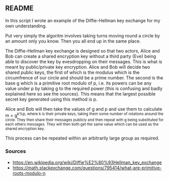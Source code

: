 ## README ##

In this script I wrote an example of the Diffie-Hellman key exchange for my own understanding. 

Put very simply the algoritm involves taking turns moving round a circle by an amount only you know. Then you all end up in the same place.

The Diffie-Hellman key exchange is designed so that two actors, Alice and Bob can create a shared encryption key without a third party (Eve) being able to discover the key by evesdropping on their messages. This is what is meant by public/private key encryption. Alice and Bob will decide two shared public keys, the first of which is the modulus which is the circumfrence of our circle and should be a prime number. The second is the base g which is a primitive root modulo of p, i.e. its powers can be any value under p by taking g to the required power (this is confusing and badly explained here so see the sources). This means that the largest possible secret key generated using this method is p.

Alice and Bob will then take the values of g and p and use them to calculate m = g<sup>k</sub>%p, where k is their private keys, taking them some number of rotations around the circle. They then share their messages publicly and then repeat with g being substituted for each others messages. They will then both get the same value which can be used as the shared encryption key. 


This process can be repeated within an arbitrarily large group as required.

### Sources ###

* https://en.wikipedia.org/wiki/Diffie%E2%80%93Hellman_key_exchange
* https://math.stackexchange.com/questions/795414/what-are-primitive-roots-modulo-n